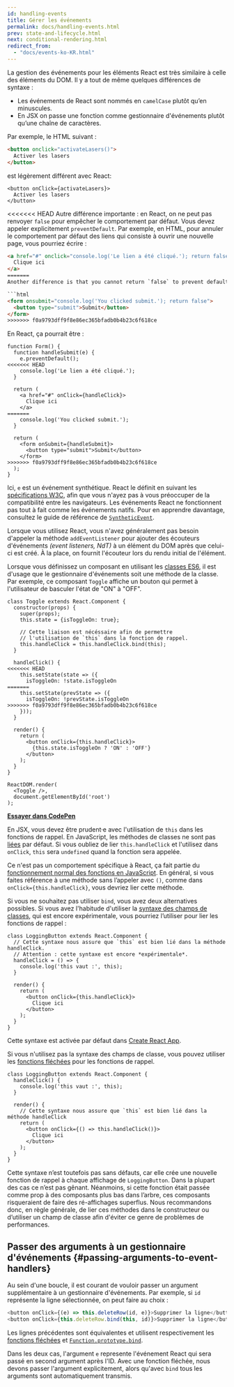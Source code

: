 ```yaml
---
id: handling-events
title: Gérer les événements
permalink: docs/handling-events.html
prev: state-and-lifecycle.html
next: conditional-rendering.html
redirect_from:
  - "docs/events-ko-KR.html"
---
```


La gestion des événements pour les éléments React est très similaire à celle des éléments du DOM. Il y a tout de même quelques différences de syntaxe :

* Les événements de React sont nommés en `camelCase` plutôt qu’en minuscules.
* En JSX on passe une fonction comme gestionnaire d'événements plutôt qu’une chaîne de caractères.

Par exemple, le HTML suivant :

```html
<button onclick="activateLasers()">
  Activer les lasers
</button>
```

est légèrement différent avec React:

```js{1}
<button onClick={activateLasers}>
  Activer les lasers
</button>
```

<<<<<<< HEAD
Autre différence importante : en React, on ne peut pas renvoyer `false` pour empêcher le comportement par défaut. Vous devez appeler explicitement `preventDefault`. Par exemple, en HTML, pour annuler le comportement par défaut des liens qui consiste à ouvrir une nouvelle page, vous pourriez écrire :

```html
<a href="#" onclick="console.log('Le lien a été cliqué.'); return false">
  Clique ici
</a>
=======
Another difference is that you cannot return `false` to prevent default behavior in React. You must call `preventDefault` explicitly. For example, with plain HTML, to prevent the default form behavior of submitting, you can write:

```html
<form onsubmit="console.log('You clicked submit.'); return false">
  <button type="submit">Submit</button>
</form>
>>>>>>> f0a9793dff9f8e86ec365bfadb0b4b23c6f618ce
```

En React, ça pourrait être :

```js{3}
function Form() {
  function handleSubmit(e) {
    e.preventDefault();
<<<<<<< HEAD
    console.log('Le lien a été cliqué.');
  }

  return (
    <a href="#" onClick={handleClick}>
      Clique ici
    </a>
=======
    console.log('You clicked submit.');
  }

  return (
    <form onSubmit={handleSubmit}>
      <button type="submit">Submit</button>
    </form>
>>>>>>> f0a9793dff9f8e86ec365bfadb0b4b23c6f618ce
  );
}
```

Ici, `e` est un événement synthétique. React le définit en suivant les [spécifications W3C](https://www.w3.org/TR/DOM-Level-3-Events/), afin que vous n'ayez pas à vous préoccuper de la compatibilité entre les navigateurs. Les événements React ne fonctionnent pas tout à fait comme les événements natifs. Pour en apprendre davantage, consultez le guide de référence de [`SyntheticEvent`](/docs/events.html).

Lorsque vous utilisez React, vous n'avez généralement pas besoin d'appeler la méthode `addEventListener` pour ajouter des écouteurs d'événements *(event listeners, NdT)* à un élément du DOM après que celui-ci est créé. À la place, on fournit l'écouteur lors du rendu initial de l'élément.

Lorsque vous définissez un composant en utilisant les [classes ES6](https://developer.mozilla.org/fr/docs/Web/JavaScript/Reference/Classes), il est d'usage que le gestionnaire d'événements soit une méthode de la classe. Par exemple, ce composant `Toggle` affiche un bouton qui permet à l'utilisateur de basculer l'état de "ON" à "OFF".

```js{6-8,11-15,19}
class Toggle extends React.Component {
  constructor(props) {
    super(props);
    this.state = {isToggleOn: true};

    // Cette liaison est nécéssaire afin de permettre
    // l'utilisation de `this` dans la fonction de rappel.
    this.handleClick = this.handleClick.bind(this);
  }

  handleClick() {
<<<<<<< HEAD
    this.setState(state => ({
      isToggleOn: !state.isToggleOn
=======
    this.setState(prevState => ({
      isToggleOn: !prevState.isToggleOn
>>>>>>> f0a9793dff9f8e86ec365bfadb0b4b23c6f618ce
    }));
  }

  render() {
    return (
      <button onClick={this.handleClick}>
        {this.state.isToggleOn ? 'ON' : 'OFF'}
      </button>
    );
  }
}

ReactDOM.render(
  <Toggle />,
  document.getElementById('root')
);
```

[**Essayer dans CodePen**](https://codepen.io/gaearon/pen/xEmzGg?editors=0010)

En JSX, vous devez être prudent·e avec l'utilisation de `this` dans les fonctions de rappel. En JavaScript, les méthodes de classes ne sont pas [liées](https://developer.mozilla.org/fr/docs/Web/JavaScript/Reference/Objets_globaux/Function/bind) par défaut. Si vous oubliez de lier `this.handleClick` et l'utilisez dans `onClick`, `this` sera `undefined` quand la fonction sera appelée.

Ce n'est pas un comportement spécifique à React, ça fait partie du [fonctionnement normal des fonctions en JavaScript](https://www.smashingmagazine.com/2014/01/understanding-javascript-function-prototype-bind/). En général, si vous faites référence à une méthode sans l’appeler avec `()`, comme dans `onClick={this.handleClick}`, vous devriez lier cette méthode.

Si vous ne souhaitez pas utiliser `bind`, vous avez deux alternatives possibles. Si vous avez l'habitude d'utiliser la [syntaxe des champs de classes](https://babeljs.io/docs/plugins/transform-class-properties/), qui est encore expérimentale, vous pourriez l’utiliser pour lier les fonctions de rappel :

```js{2-6}
class LoggingButton extends React.Component {
  // Cette syntaxe nous assure que `this` est bien lié dans la méthode handleClick.
  // Attention : cette syntaxe est encore *expérimentale*.
  handleClick = () => {
    console.log('this vaut :', this);
  }

  render() {
    return (
      <button onClick={this.handleClick}>
        Clique ici
      </button>
    );
  }
}
```

Cette syntaxe est activée par défaut dans [Create React App](https://github.com/facebookincubator/create-react-app).

Si vous n'utilisez pas la syntaxe des champs de classe, vous pouvez utiliser les [fonctions fléchées](https://developer.mozilla.org/fr/docs/Web/JavaScript/Reference/Fonctions/Fonctions_fléchées) pour les fonctions de rappel.

```js{7-9}
class LoggingButton extends React.Component {
  handleClick() {
    console.log('this vaut :', this);
  }

  render() {
    // Cette syntaxe nous assure que `this` est bien lié dans la méthode handleClick
    return (
      <button onClick={() => this.handleClick()}>
        Clique ici
      </button>
    );
  }
}
```

Cette syntaxe n’est toutefois pas sans défauts, car elle crée une nouvelle fonction de rappel à chaque affichage de `LoggingButton`. Dans la plupart des cas ce n’est pas gênant. Néanmoins, si cette fonction était passée comme  prop à des composants plus bas dans l’arbre, ces composants risqueraient de faire des ré-affichages superflus. Nous recommandons donc, en règle générale, de lier ces méthodes dans le constructeur ou d’utiliser un champ de classe afin d'éviter ce genre de  problèmes de performances.

## Passer des arguments à un gestionnaire d'événements {#passing-arguments-to-event-handlers}

Au sein d'une boucle, il est courant de vouloir passer un argument supplémentaire à un gestionnaire d'événements. Par exemple, si `id` représente la ligne sélectionnée, on peut faire au choix :

```js
<button onClick={(e) => this.deleteRow(id, e)}>Supprimer la ligne</button>
<button onClick={this.deleteRow.bind(this, id)}>Supprimer la ligne</button>
```

Les lignes précédentes sont équivalentes et utilisent respectivement les [fonctions fléchées](https://developer.mozilla.org/fr/docs/Web/JavaScript/Reference/Fonctions/Fonctions_fléchées) et [`Function.prototype.bind`](https://developer.mozilla.org/fr/docs/Web/JavaScript/Reference/Objets_globaux/Function/bind).

Dans les deux cas, l'argument `e` represente l'événement React qui sera passé en second argument après l'ID. Avec une fonction fléchée, nous devons passer l'argument explicitement, alors qu'avec `bind` tous les arguments sont automatiquement transmis.
